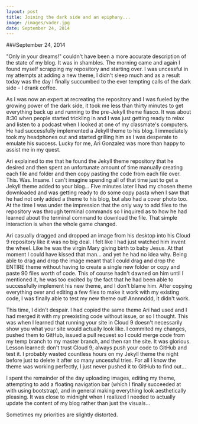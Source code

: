 ```yaml
---
layout: post
title: Joining the dark side and an epiphany...
image: /images/vader.jpg
date: September 24, 2014
---
```


###September 24, 2014

"Only in your dreams!" couldn't have been a more accurate description of the state of my blog. It was in shambles. The morning came and again I found myself scrapping my repository and starting over. I was uncessful in my attempts at adding a new theme, I didn't sleep much and as a result today was the day I finally succumbed to the ever tempting calls of the dark side - I drank coffee.

As I was now an expert at recreating the repository and I was fueled by the growing power of the dark side, it took me less than thirty minutes to get everything back up and running to the pre-Jekyll theme fiasco. It was about 8:30 when people started trickling in and I was just getting ready to relax and listen to a podcast when I looked at one of my classmate's computers. He had successfully implemented a Jekyll theme to his blog. I immediately took my headphones out and started grilling him as I was desperate to emulate his success. Lucky for me, Ari Gonzalez was more than happy to assist me in my quest.

Ari explained to me that he found the Jekyll theme repository that he desired and then spent an unfortunate amount of time manually creating each file and folder and then copy pasting the code from each file over. This. Was. Insane. I can't imagine spending all of that time just to get a Jekyll theme added to your blog... Five minutes later I had my chosen theme downloaded and was getting ready to do some copy pasta when I saw that he had not only added a theme to his blog, but also had a cover photo too. At the time I was under the impression that the only way to add files to the repository was through terminal commands so I inquired as to how he had learned about the terminal command to download the file. That simple interaction is when the whole game changed.

Ari casually dragged and dropped an image from his desktop into his Cloud 9 repository like it was no big deal. I felt like I had just watched him invent the wheel. Like he was the virgin Mary giving birth to baby Jesus. At that moment I could have kissed that man... and yet he had no idea why. Being able to drag and drop the image meant that I could drag and drop the ENTIRE theme without having to create a single new folder or copy and paste 90 files worth of code. This of course hadn't dawned on him until I mentioned it, he was too excited by the fact that he had been able to successfully implement his new theme, and I don't blame him. After copying everything over and editing a few files to make it work with my existing code, I was finally able to test my new theme out! Annnnddd, it didn't work.

This time, I didn't despair. I had copied the same theme Ari had used and I had merged it with my preexisting code without issue, or so I thought. This was when I learned that running your site in Cloud 9 doesn't necessarily show you what your site would actually look like. I commited my changes, pushed them to GitHub, issued a pull request so I could merge code from my temp branch to my master branch, and then ran the site. It was glorious. Lesson learned: don't trust Cloud 9; always push your code to GitHub and test it. I probably wasted countless hours on my Jekyll theme the night before just to delete it after so many uncessful tries. For all I know the theme was working perfectly, I just never pushed it to GitHub to find out...

I spent the remainder of the day uploading images, editing my theme, attempting to add a floating navigation bar (which I finally succeeded at with using bootstrap), and in general making everything look aesthetically pleasing. It was close to midnight when I realized I needed to actually update the content of my blog rather than just the visuals...

Sometimes my priorities are slightly distorted.
